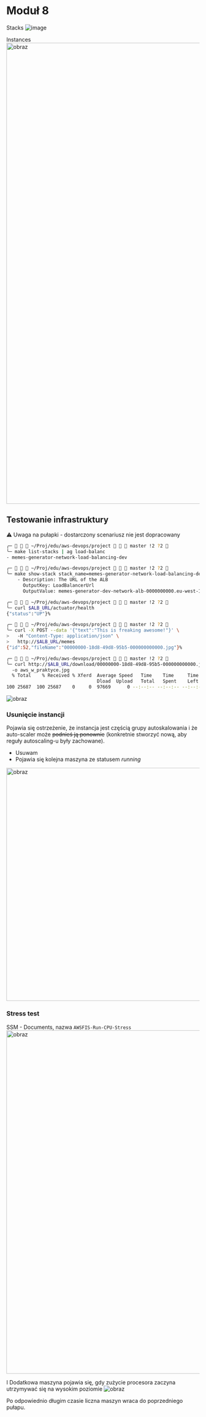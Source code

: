 # Moduł 8

Stacks
![image](https://user-images.githubusercontent.com/1813036/124928869-49efb480-e000-11eb-983d-b6e0ef63fd17.png)

Instances
<img width="1203" alt="obraz" src="https://user-images.githubusercontent.com/1813036/124963157-c2b23900-e01f-11eb-9f5c-30862172d147.png">

## Testowanie infrastruktury
:warning: Uwaga na pułapki - dostarczony scenariusz nie jest dopracowany

```bash
╭─    ~/Proj/edu/aws-devops/project    master !2 ?2 
╰─ make list-stacks | ag load-balanc
- memes-generator-network-load-balancing-dev

╭─    ~/Proj/edu/aws-devops/project    master !2 ?2 
╰─ make show-stack stack_name=memes-generator-network-load-balancing-dev
    - Description: The URL of the ALB
      OutputKey: LoadBalancerUrl
      OutputValue: memes-generator-dev-network-alb-0000000000.eu-west-1.elb.amazonaws.com

╭─    ~/Proj/edu/aws-devops/project    master !2 ?2 
╰─ curl $ALB_URL/actuator/health                                                                                                        ─╯
{"status":"UP"}%

╭─    ~/Proj/edu/aws-devops/project    master !2 ?2 
╰─ curl -X POST --data '{"text":"This is freaking awesome!"}' \                                                                         ─╯
>   -H "Content-Type: application/json" \
>   http://$ALB_URL/memes
{"id":52,"fileName":"00000000-18d8-49d8-95b5-000000000000.jpg"}%

╭─    ~/Proj/edu/aws-devops/project    master !2 ?2 
╰─ curl http://$ALB_URL/download/00000000-18d8-49d8-95b5-000000000000.jpg \                                                             ─╯
  -o aws_w_praktyce.jpg
  % Total    % Received % Xferd  Average Speed   Time    Time     Time  Current
                                 Dload  Upload   Total   Spent    Left  Speed
100 25687  100 25687    0     0  97669      0 --:--:-- --:--:-- --:--:-- 98041
```

![obraz](https://user-images.githubusercontent.com/1813036/124987869-9ad1ce00-e03d-11eb-8a58-8d9902fc08fe.png)

### Usunięcie instancji

Pojawia się ostrzeżenie, że instancja jest częścią grupy autoskalowania i że auto-scaler może ~~podnieś ją ponownie~~ (konkretnie stworzyć nową, aby reguły autoscaling-u były zachowane).

- Usuwam
- Pojawia się kolejna maszyna ze statusem _running_
<img width="608" alt="obraz" src="https://user-images.githubusercontent.com/1813036/124988394-39f6c580-e03e-11eb-9329-2b90b1e72eb5.png">

### Stress test

SSM - Documents, nazwa `AWSFIS-Run-CPU-Stress`
<img width="896" alt="obraz" src="https://user-images.githubusercontent.com/1813036/124989944-01f08200-e040-11eb-85ff-53d2285eece4.png">

I Dodatkowa maszyna pojawia się, gdy zużycie procesora zaczyna utrzymywać się na wysokim poziomie
![obraz](https://user-images.githubusercontent.com/1813036/124991382-db334b00-e041-11eb-99b5-064582e7b3d8.png)

Po odpowiednio długim czasie liczna maszyn wraca do poprzedniego pułapu.

